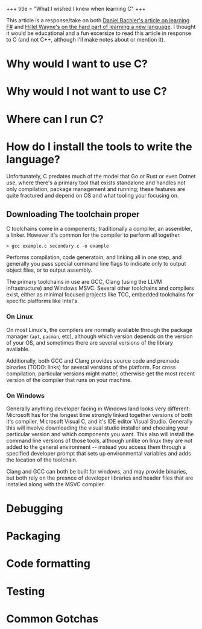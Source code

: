 +++
title = "What I wished I knew when learning C"
+++

This article is a response/take on both [Daniel Bachler's article on learning F#](https://danielbachler.de/2020/12/23/what-i-wish-i-knew-when-learning-fsharp.html) and [Hillel Wayne's on the hard part of learning a new language](https://www.hillelwayne.com/post/learning-a-language/). I thought it would be educational and a fun excersize to read this article in response to C (and not C++, although I'll make notes about or mention it).

# Why would I want to use C?

# Why would I not want to use C?

# Where can I run C?

# How do I install the tools to write the language?

Unfortunately, C predates much of the model that Go or Rust or even Dotnet use, where there's a primary tool that exists standalone and handles not only compilation, package management and running; these features are quite fractured and depend on OS and what tooling your focusing on.

## Downloading The toolchain proper

C toolchains come in a components; traditionally a compiler, an assembler, a linker. However it's common for the compiler to perform all together.

```shell
> gcc example.c secondary.c -o example
```

Performs compilation, code generatoin, and linking all in one step, and generally you pass special command line flags to indicate only to output object files, or to output assembly.

The primary toolchains in use are GCC, Clang (using the LLVM infrastructure) and Windows MSVC. Several other toolchains and compilers exist, either as minimal focused projects like TCC, embedded toolchains for specific platforms like Intel's.

### On Linux

On most Linux's, the compilers are normally avaliable through the package manager (`apt`, `pacman`, etc), although which version depends on the version of your OS, and sometimes there are several versions of the library avaliable. 

Additionally, both GCC and Clang provides source code and premade binaries (TODO: links) for several versions of the platform. For cross compilation, particular versions might matter, otherwise get the most recent version of the compiler that runs on your machine.

### On Windows

Generally anything developer facing in Windows land looks very different: Microsoft has for the longest time strongly linked together versions of both it's compiler, Microsoft Visual C, and it's IDE editor Visual Studio. Generally this will involve downloading the visual studio installer and choosing your particular version and which components you want.  This also will install the command line versions of those tools, although unlike on linux they are not added to the general environment -- instead you access them through a specified developer prompt that sets up environmental variables and adds the location of the toolchain.

Clang and GCC can both be built for windows, and may provide binaries, but both rely on the presnce of developer libraries and header files that are installed along with the MSVC compiler. 

# Debugging

# Packaging

# Code formatting

# Testing

# Common Gotchas